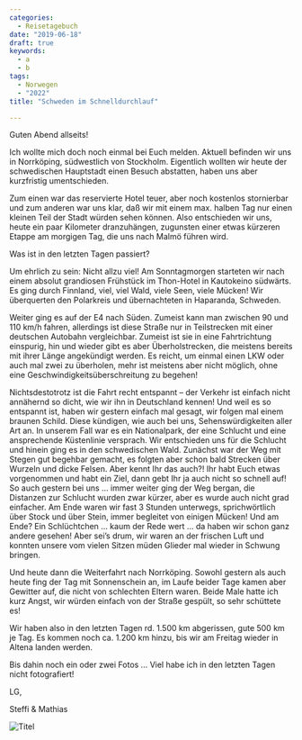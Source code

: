 ```yaml
---
categories:
  - Reisetagebuch
date: "2019-06-18"
draft: true
keywords:
  - a
  - b
tags:
  - Norwegen
  - "2022"
title: "Schweden im Schnelldurchlauf"

---
```


Guten Abend allseits!

Ich wollte mich doch noch einmal bei Euch melden. Aktuell befinden wir uns in
Norrköping, südwestlich von Stockholm. Eigentlich wollten wir heute der
schwedischen Hauptstadt einen Besuch abstatten, haben uns aber kurzfristig
umentschieden.

Zum einen war das reservierte Hotel teuer, aber noch kostenlos stornierbar und
zum anderen war uns klar, daß wir mit einem max. halben Tag nur einen kleinen
Teil der Stadt würden sehen können. Also entschieden wir uns, heute ein paar
Kilometer dranzuhängen, zugunsten einer etwas kürzeren Etappe am morgigen Tag,
die uns nach Malmö führen wird.

Was ist in den letzten Tagen passiert?

Um ehrlich zu sein: Nicht allzu viel! Am Sonntagmorgen starteten wir nach einem
absolut grandiosen Frühstück im Thon-Hotel in Kautokeino südwärts. Es ging durch
Finnland, viel, viel Wald, viele Seen, viele Mücken! Wir überquerten den
Polarkreis und übernachteten in Haparanda, Schweden.

Weiter ging es auf der E4 nach Süden. Zumeist kann man zwischen 90 und 110 km/h
fahren, allerdings ist diese Straße nur in Teilstrecken mit einer deutschen
Autobahn vergleichbar. Zumeist ist sie in eine Fahrtrichtung einspurig, hin und
wieder gibt es aber Überholstrecken, die meistens bereits mit ihrer Länge
angekündigt werden. Es reicht, um einmal einen LKW oder auch mal zwei zu
überholen, mehr ist meistens aber nicht möglich, ohne eine
Geschwindigkeitsüberschreitung zu begehen!

Nichtsdestotrotz ist die Fahrt recht entspannt – der Verkehr ist einfach nicht
annähernd so dicht, wie wir ihn in Deutschland kennen! Und weil es so entspannt
ist, haben wir gestern einfach mal gesagt, wir folgen mal einem braunen Schild.
Diese kündigen, wie auch bei uns, Sehenswürdigkeiten aller Art an. In unserem
Fall war es ein Nationalpark, der eine Schlucht und eine ansprechende
Küstenlinie versprach. Wir entschieden uns für die Schlucht und hinein ging es
in den schwedischen Wald. Zunächst war der Weg mit Stegen gut begehbar gemacht,
es folgten aber schon bald Strecken über Wurzeln und dicke Felsen. Aber kennt
Ihr das auch?! Ihr habt Euch etwas vorgenommen und habt ein Ziel, dann gebt Ihr
ja auch nicht so schnell auf! So auch gestern bei uns … immer weiter ging der
Weg bergan, die Distanzen zur Schlucht wurden zwar kürzer, aber es wurde auch
nicht grad einfacher. Am Ende waren wir fast 3 Stunden unterwegs, sprichwörtlich
über Stock und über Stein, immer begleitet von einigen Mücken! Und am Ende? Ein
Schlüchtchen … kaum der Rede wert … da haben wir schon ganz andere gesehen! Aber
sei’s drum, wir waren an der frischen Luft und konnten unsere vom vielen Sitzen
müden Glieder mal wieder in Schwung bringen.

Und heute dann die Weiterfahrt nach Norrköping. Sowohl gestern als auch heute
fing der Tag mit Sonnenschein an, im Laufe beider Tage kamen aber Gewitter auf,
die nicht von schlechten Eltern waren. Beide Male hatte ich kurz Angst, wir
würden einfach von der Straße gespült, so sehr schüttete es!

Wir haben also in den letzten Tagen rd. 1.500 km abgerissen, gute 500 km je Tag.
Es kommen noch ca. 1.200 km hinzu, bis wir am Freitag wieder in Altena landen
werden.

Bis dahin noch ein oder zwei Fotos … Viel habe ich in den letzten Tagen nicht
fotografiert!

LG,

Steffi & Mathias

![Titel](...)
<!-- Kirche von Kautokeino, Norwegen -->